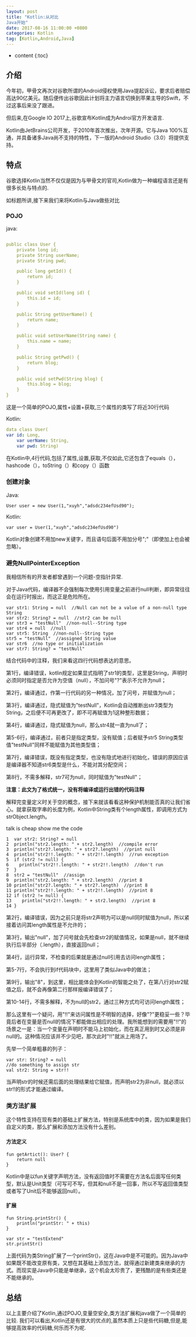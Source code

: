 ```yaml
---
layout: post
title: "Kotlin:从对比
Java开始"
date: 2017-08-16 11:00:00 +0800 
categories: Kotlin
tag: [Kotlin,Android,Java]
---
```

* content
{:toc}

## 介绍
今年初，甲骨文再次对谷歌所谓的Android侵权使用Java提起诉讼，要求后者赔偿高达90亿美元。随后便传出谷歌因此计划将主力语言切换到苹果主导的Swift，不过这事后来没了跟进。

但后来,在Google IO 2017上,谷歌宣布Kotlin成为Androi官方开发语言.

Kotlin由JetBrains公司开发，于2010年首次推出，次年开源。它与Java 100%互通，并具备诸多Java尚不支持的特性，下一版的Android Studio（3.0）将提供支持。


<!-- more -->

## 特点
谷歌选择Kotlin当然不仅仅是因为与甲骨文的官司,Kotlin做为一种编程语言还是有很多长处与特点的.

如标题所讲,接下来我们来将Kotlin与Java做些对比

### POJO

java:

```yaml

public class User {
    private long id;
    private String userName;
    private String pwd;

    public long getId() {
        return id;
    }

    public void setId(long id) {
        this.id = id;
    }

    public String getUserName() {
        return name;
    }

    public void setUserName(String name) {
        this.name = name;
    }

    public String getPwd() {
        return blog;
    }

    public void setPwd(String blog) {
        this.blog = blog;
    }
}
```
这是一个简单的POJO,属性+设置+获取,三个属性的类写了将近30行代码

Kotlin:
```yaml
data class User(
var id: Long,
	var uerName: String,
	var pwd: String)
```
在Kotlin中,4行代码,包括了属性,设置,获取,不仅如此,它还包含了equals（），hashcode（），toString（）和copy（）函数

### 创建对象
Java:
```
User user = new User(1,"xuyh","adsdc234efUsd90");
```
Kotlin:
```
var user = User(1,"xuyh","adsdc234efUsd90")
```
Kotlin对象创建不用加new关键字，而且语句后面不用加分号";"（即使加上也会被忽略）。


### 避免NullPointerException

我相信所有的开发者都曾遇到一个问题-空指针异常.

对于Java代码，编译器不会强制每次使用引用变量之前进行null判断，即异常往往会在运行时报出，而这正是危险所在。

```
var str1: String = null  //Null can not be a value of a non-null type String
var str2: String? = null  //str2 can be null
var str3 = "testNull"  //non-null--String type
var str4 = null  //null
var str5: String  //non-null--String type
str5 = "testNull"  //assigned String value
var str6  //no type or initialization
var str7: String? = "testNull"
```


结合代码中的注释，我们来看这四行代码想表达的意思。

第1行，编译错误，kotlin规定如果显式指明了str1的类型，这里是String，声明时必须同时指定是否允许为空值（null），不加问号"?"表示不允许为null；

第2行，编译通过，作第一行代码的另一种情况，加了问号，并赋值为null；

第3行，编译通过，隐式赋值为"testNull"，Kotlin会自动推断出str3类型为String，之后便不可再更改了，即不可再赋值为1这种整形数据；

第4行，编译通过，隐式赋值为null，那么str4就一直为null了；

第5-6行，编译通过，前者只是指定类型，没有赋值；后者赋予str5 String类型值"testNull"同样不能赋值为其他类型值；

第7行，编译错误，既没有指定类型，也没有隐式地进行初始化，错误的原因应该是编译器不知道str6类型是什么，不能对其分配空间；

第8行，不需多解释，str7可为null，同时赋值为"testNull"；

**注意：此文为了格式统一，没有将编译或运行出错的代码注释**

解释完变量定义时关于空的概念，接下来就该看看这种保护机制能否真的让我们省心。就拿获取字串的长度为例，Kotlin中String类有个length属性，即调用方式为strObject.length。

talk is cheap show me the code

```
1  var str2: String? = null
2  println("str2.length: " + str2.length)  //compile error
3  println("str2?.length: " + str2?.length)  //print null
4  println("str2!!.length: " + str2!!.length)  //run exception
5  if (str2 != null) {
6    println("str2!!.length: " + str2!!.length)  //don't run
7  } 
8  str2 = "testNull"  //assign
9  println("str2.length: " + str2.length)  //print 8
10 println("str2?.length: " + str2?.length)  //print 8
11 println("str2!!.length: " + str2!!.length)  //print 8
12 if (str2 != null) {
13    println("str2!!.length: " + str2.length)  //print 8
14 }
```
第2行，编译错误，因为之前只是将str2声明为可以是null同时赋值为null，所以紧接着访问其length属性是不允许的；

第3行，输出"null"，加了问号就会先检查str2的赋值情况，如果是null，就不继续执行后半部分（.length），直接返回null；

第4行，运行异常，不检查的后果就是通过null引用去访问length属性；

第5-7行，不会执行到if代码块中，这里用了类似Java中的做法；

第9行，输出"8"，到这里，相比能体会到Kotlin的智能之处了，在第八行对str2赋值之后，就不会再像第二行那样报编译错误了；

第10-14行，不需多解释，不为null的str2，通过三种方式均可访问length属性；

那么这里有一个疑问，用"!!"来访问属性是不明智的选择，好像"?"更稳妥一些？毕竟后者在变量是否null的情况下都能做出相应的处理。我所能想到的需要用"!!"的场景之一是：当一个变量在声明时不能马上初始化，而在真正用到时又必须是非null的。这种情况应该并不少见吧，那次此时"!!"就派上用场了。

先举一个简单粗暴的列子：
```
var str: String? = null
//do something to assign str
val str2: String = str!!
```
当声明str的时候还需后面的处理结果给它赋值，而声明str2为非null，就必须以str!!的形式才能通过编译。

### 类方法扩展

这个特性支持在现有类的基础上扩展方法，特别是系统库中的类，因为如果是我们自定义的类，那么扩展和添加方法没有什么差别。

#### 方法定义
```
fun getArtict(): User? {
	return null
}
```
Kotlin中是以fun关键字声明方法，没有返回值时不需要在方法名后面写任何类型，默认是Unit类型（可写可不写，但其和null不是一回事，所以不写返回值类型或者写了Unit后不能够返回null）。

#### 扩展
```
fun String.printStr() {
	println("printStr: " + this)
}

var str = "testExtend"
str.printStr()
```
上面代码为类String扩展了一个printStr()，这在Java中是不可能的。因为Java中如果既不能改变原有类，又想在其基础上添加方法，就得通过新建类来继承的方式。而现实是Java中只能是单继承，这个机会太珍贵了，更残酷的是有些类还是不能继承的。

## 总结
以上主要介绍了Kotlin,通过POJO,变量空安全,类方法扩展和java做了一个简单的比较.
我们可以看出,Kotlin还是有很大的优点的,虽然本质上只是些代码糖,但是,能够提高效率的代码糖,何乐而不为呢.
